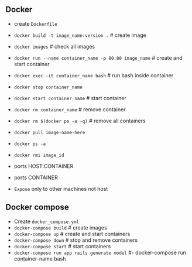 ## Docker
 - create `Dockerfile`
 - `docker build -t image_name:version .` # create image
 - `docker images` # check all images
 - `docker run --name container_name -p 80:80 image_name` # create and start container
 - `docker exec -it container_name bash` # run bash inside container
 - `docker stop container_name`
 - `docker start container_name` # start container
 - `docker rm container_name` # remove container 
 - `docker rm $(docker ps -a -q)` # remove all containers  
 - `docker pull image-name-here`
 - `docker ps -a`
 - `docker rmi image_id`

 - ports HOST:CONTAINER
 - ports CONTAINER
 - `Expose` only to other machines not host
 
## Docker compose
 - Create `docker_compose.yml`
 - `docker-compose build` # create images
 - `docker-compose up` # create and start containers
 - `docker-compose down` # stop and remove containers
 - `docker-compose start` # start containers
 - `docker-compose run app rails generate model` #- docker-compose run container-name bash

